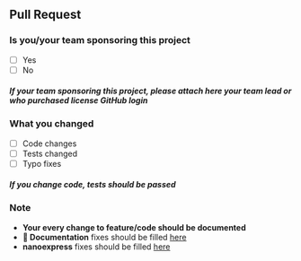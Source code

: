 ## Pull Request

### Is you/your team sponsoring this project

- [ ] Yes
- [ ] No

#### _If your team sponsoring this project, please attach here your team lead or who purchased license GitHub login_

### What you changed

- [ ] Code changes
- [ ] Tests changed
- [ ] Typo fixes

#### _If you change code, tests should be passed_

### Note

- **Your every change to feature/code should be documented**
- **📝 Documentation** fixes should be filled [here](https://github.com/nanoexpress/docs/pulls)
- **nanoexpress** fixes should be filled [here](https://github.com/nanoexpress/pro/pulls)
